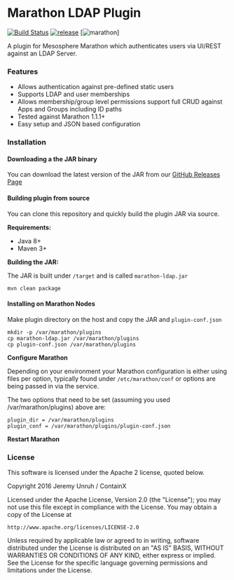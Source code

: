 # Marathon LDAP Plugin

[![Build Status](https://travis-ci.org/ContainX/marathon-ldap.svg?branch=master)](https://travis-ci.org/ContainX/marathon-ldap)
[![release](http://github-release-version.herokuapp.com/github/ContainX/marathon-ldap/release.svg?style=flat)](https://github.com/ContainX/marathon-ldap/releases/latest)
[![marathon](https://img.shields.io/badge/marathon-1.1.1-blue.svg)]

A plugin for Mesosphere Marathon which authenticates users via UI/REST against an LDAP Server.  

### Features

- Allows authentication against pre-defined static users
- Supports LDAP and user memberships
- Allows membership/group level permissions support full CRUD against Apps and Groups including ID paths
- Tested against Marathon 1.1.1+
- Easy setup and JSON based configuration

### Installation

#### Downloading a the JAR binary

You can download the latest version of the JAR from our [GitHub Releases Page](https://github.com/ContainX/marathon-ldap/releases)

#### Building plugin from source

You can clone this repository and quickly build the plugin JAR via source.

**Requirements:**

- Java 8+
- Maven 3+

**Building the JAR:**

The JAR is built under ```/target``` and is called ```marathon-ldap.jar```

```
mvn clean package
```

#### Installing on Marathon Nodes

Make plugin directory on the host and copy the JAR and ```plugin-conf.json```

```
mkdir -p /var/marathon/plugins
cp marathon-ldap.jar /var/marathon/plugins
cp plugin-conf.json /var/marathon/plugins
```

**Configure Marathon**

Depending on your environment your Marathon configuration is either using files per option, typically found under ```/etc/marathon/conf``` or options are being passed in via the service.

The two options that need to be set (assuming you used /var/marathon/plugins) above are:

```
plugin_dir = /var/marathon/plugins
plugin_conf = /var/marathon/plugins/plugin-conf.json
```

**Restart Marathon**

### License

This software is licensed under the Apache 2 license, quoted below.

Copyright 2016 Jeremy Unruh / ContainX

Licensed under the Apache License, Version 2.0 (the "License"); you may not
use this file except in compliance with the License. You may obtain a copy of
the License at

    http://www.apache.org/licenses/LICENSE-2.0

Unless required by applicable law or agreed to in writing, software
distributed under the License is distributed on an "AS IS" BASIS, WITHOUT
WARRANTIES OR CONDITIONS OF ANY KIND, either express or implied. See the
License for the specific language governing permissions and limitations under
the License.
